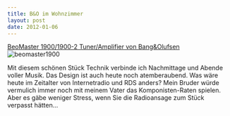 ```yaml
---
title: B&O im Wohnzimmer
layout: post
date: 2012-01-06
---
```


[BeoMaster 1900/1900-2 Tuner/Amplifier von Bang&Olufsen](http://www.beoworld.org/prod_details.asp?pid=338)
![beomaster1900](https://www.beoworld.org/assets/thumbnails/1900first.jpg)

Mit diesem schönen Stück Technik verbinde ich Nachmittage und Abende voller Musik. Das Design ist auch heute noch atemberaubend. 
Was wäre heute im Zeitalter von Internetradio und RDS anders? 
Mein Bruder würde vermulich immer noch mit meinem Vater das Komponisten-Raten spielen. 
Aber es gäbe weniger Stress, wenn Sie die Radioansage zum Stück verpasst hätten...
